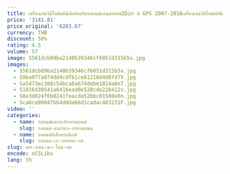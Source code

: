 ```yaml
---
title: เครื่องเล่นวิดีโอมัลติมีเดียสำหรับรถยนต์แอนดรอยด์2Din มี GPS 2007-2016เครื่องเล่นวิดีโอมัลติมีเดียเครื่องเล่นวิทยุสเตอริโอใหม่ล่าสุด
price: '3141.81'
price_original: '6283.67'
currency: THB
discount: 50%
rating: 4.5
volume: 57
image: S561dcb09ba2140b39346cf6051d315b5x.jpg
images:
  - S561dcb09ba2140b39346cf6051d315b5x.jpg
  - S9ba977a074dd4cdfb1ce61210d4d8fd7V.jpg
  - Sa5473ec388c54bca8a674debe1814a8eT.jpg
  - S1816d30541a6416ead0e528cde22b412v.jpg
  - S8e3d824f6b0241feacda52bbc01508e0n.jpg
  - Sca6ce00847bb4ddda66d1cadac483231F.jpg
video: ''
categories:
  - name: รถยนต์และรถจักรยานยนต์
    slug: รถยนต-และรถจ-กรยานยนต
  - name: รถยนต์อิเล็กทรอนิกส์
    slug: รถยนต-เล-กทรอน-กส
slug: เคร-องเล-นว-โอม-ลต
encode: oCSLibu
lang: th
---
```

  